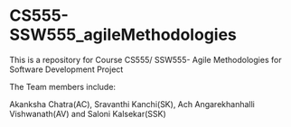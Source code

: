 # CS555-SSW555_agileMethodologies
This is a repository for Course CS555/ SSW555- Agile Methodologies for Software Development Project


The Team members include:

Akanksha Chatra(AC), Sravanthi Kanchi(SK), Ach Angarekhanhalli Vishwanath(AV) and Saloni Kalsekar(SSK)

